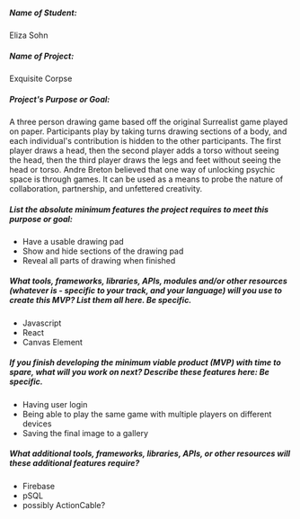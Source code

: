 ##### Name of Student:
Eliza Sohn

##### Name of Project:
Exquisite Corpse

##### Project's Purpose or Goal:
A three person drawing game based off the original Surrealist game played on paper. Participants play by taking turns drawing sections of a body, and each individual's contribution is hidden to the other participants. The first player draws a head, then the second player adds a torso without seeing the head, then the third player draws the legs and feet without seeing the head or torso. Andre Breton believed that one way of unlocking psychic space is through games. It can be used as a means to probe the nature of collaboration, partnership, and unfettered creativity.

##### List the absolute minimum features the project requires to meet this purpose or goal:

- Have a usable drawing pad
- Show and hide sections of the drawing pad
- Reveal all parts of drawing when finished

##### What tools, frameworks, libraries, APIs, modules and/or other resources (whatever is - specific to your track, and your language) will you use to create this MVP? List them all here. Be specific.

- Javascript
- React
- Canvas Element

##### If you finish developing the minimum viable product (MVP) with time to spare, what will you work on next? Describe these features here: Be specific.

- Having user login
- Being able to play the same game with multiple players on different devices
- Saving the final image to a gallery

##### What additional tools, frameworks, libraries, APIs, or other resources will these additional features require?

- Firebase
- pSQL
- possibly ActionCable?
